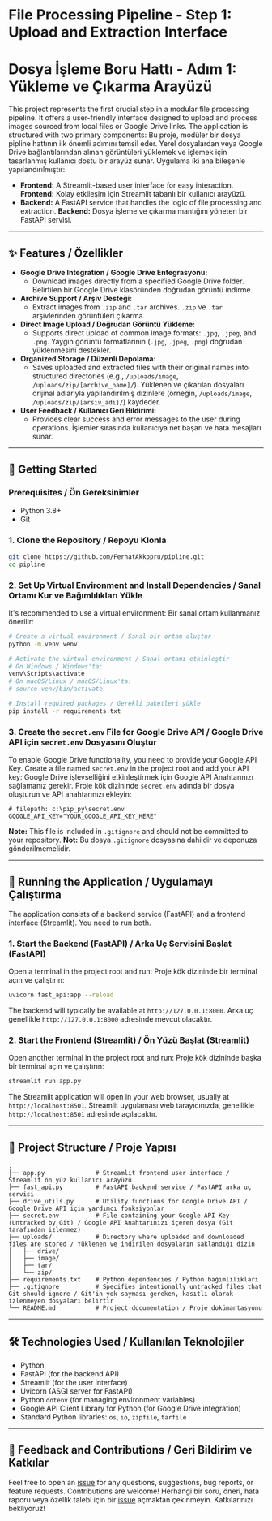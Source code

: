 # File Processing Pipeline - Step 1: Upload and Extraction Interface
# Dosya İşleme Boru Hattı - Adım 1: Yükleme ve Çıkarma Arayüzü

This project represents the first crucial step in a modular file processing pipeline. It offers a user-friendly interface designed to upload and process images sourced from local files or Google Drive links. The application is structured with two primary components:
Bu proje, modüler bir dosya pipline hattının ilk önemli adımını temsil eder. Yerel dosyalardan veya Google Drive bağlantılarından alınan görüntüleri yüklemek ve işlemek için tasarlanmış kullanıcı dostu bir arayüz sunar. Uygulama iki ana bileşenle yapılandırılmıştır:

-   **Frontend:** A Streamlit-based user interface for easy interaction.
    **Frontend:** Kolay etkileşim için Streamlit tabanlı bir kullanıcı arayüzü.
-   **Backend:** A FastAPI service that handles the logic of file processing and extraction.
    **Backend:** Dosya işleme ve çıkarma mantığını yöneten bir FastAPI servisi.

---

## ✨ Features / Özellikler

-   **Google Drive Integration / Google Drive Entegrasyonu:**
    -   Download images directly from a specified Google Drive folder.
        Belirtilen bir Google Drive klasöründen doğrudan görüntü indirme.
-   **Archive Support / Arşiv Desteği:**
    -   Extract images from `.zip` and `.tar` archives.
        `.zip` ve `.tar` arşivlerinden görüntüleri çıkarma.
-   **Direct Image Upload / Doğrudan Görüntü Yükleme:**
    -   Supports direct upload of common image formats: `.jpg`, `.jpeg`, and `.png`.
        Yaygın görüntü formatlarının (`.jpg`, `.jpeg`, `.png`) doğrudan yüklenmesini destekler.
-   **Organized Storage / Düzenli Depolama:**
    -   Saves uploaded and extracted files with their original names into structured directories (e.g., `/uploads/image`, `/uploads/zip/[archive_name]/`).
        Yüklenen ve çıkarılan dosyaları orijinal adlarıyla yapılandırılmış dizinlere (örneğin, `/uploads/image`, `/uploads/zip/[arsiv_adi]/`) kaydeder.
-   **User Feedback / Kullanıcı Geri Bildirimi:**
    -   Provides clear success and error messages to the user during operations.
        İşlemler sırasında kullanıcıya net başarı ve hata mesajları sunar.

---

## 🚀 Getting Started

### Prerequisites / Ön Gereksinimler

-   Python 3.8+
-   Git

### 1. Clone the Repository / Repoyu Klonla

```bash
git clone https://github.com/FerhatAkkopru/pipline.git
cd pipline
```

### 2. Set Up Virtual Environment and Install Dependencies / Sanal Ortamı Kur ve Bağımlılıkları Yükle

It's recommended to use a virtual environment:
Bir sanal ortam kullanmanız önerilir:

```bash
# Create a virtual environment / Sanal bir ortam oluştur
python -m venv venv

# Activate the virtual environment / Sanal ortamı etkinleştir
# On Windows / Windows'ta:
venv\Scripts\activate
# On macOS/Linux / macOS/Linux'ta:
# source venv/bin/activate

# Install required packages / Gerekli paketleri yükle
pip install -r requirements.txt
```

### 3. Create the `secret.env` File for Google Drive API / Google Drive API için `secret.env` Dosyasını Oluştur

To enable Google Drive functionality, you need to provide your Google API Key. Create a file named `secret.env` in the project root and add your API key:
Google Drive işlevselliğini etkinleştirmek için Google API Anahtarınızı sağlamanız gerekir. Proje kök dizininde `secret.env` adında bir dosya oluşturun ve API anahtarınızı ekleyin:

```env
# filepath: c:\pip_py\secret.env
GOOGLE_API_KEY="YOUR_GOOGLE_API_KEY_HERE"
```
**Note:** This file is included in `.gitignore` and should not be committed to your repository.
**Not:** Bu dosya `.gitignore` dosyasına dahildir ve deponuza gönderilmemelidir.

---

## 🏃 Running the Application / Uygulamayı Çalıştırma

The application consists of a backend service (FastAPI) and a frontend interface (Streamlit). You need to run both.

### 1. Start the Backend (FastAPI) / Arka Uç Servisini Başlat (FastAPI)

Open a terminal in the project root and run:
Proje kök dizininde bir terminal açın ve çalıştırın:

```bash
uvicorn fast_api:app --reload
```
The backend will typically be available at `http://127.0.0.1:8000`.
Arka uç genellikle `http://127.0.0.1:8000` adresinde mevcut olacaktır.

### 2. Start the Frontend (Streamlit) / Ön Yüzü Başlat (Streamlit)

Open another terminal in the project root and run:
Proje kök dizininde başka bir terminal açın ve çalıştırın:

```bash
streamlit run app.py
```
The Streamlit application will open in your web browser, usually at `http://localhost:8501`.
Streamlit uygulaması web tarayıcınızda, genellikle `http://localhost:8501` adresinde açılacaktır.

---

## 📂 Project Structure / Proje Yapısı

```
.
├── app.py              # Streamlit frontend user interface / Streamlit ön yüz kullanıcı arayüzü
├── fast_api.py         # FastAPI backend service / FastAPI arka uç servisi
├── drive_utils.py      # Utility functions for Google Drive API / Google Drive API için yardımcı fonksiyonlar
├── secret.env          # File containing your Google API Key (Untracked by Git) / Google API Anahtarınızı içeren dosya (Git tarafından izlenmez)
├── uploads/            # Directory where uploaded and downloaded files are stored / Yüklenen ve indirilen dosyaların saklandığı dizin
│   ├── drive/
│   ├── image/
│   ├── tar/
│   └── zip/
├── requirements.txt    # Python dependencies / Python bağımlılıkları
├── .gitignore          # Specifies intentionally untracked files that Git should ignore / Git'in yok sayması gereken, kasıtlı olarak izlenmeyen dosyaları belirtir
└── README.md           # Project documentation / Proje dokümantasyonu
```

---

## 🛠️ Technologies Used / Kullanılan Teknolojiler

-   Python
-   FastAPI (for the backend API)
-   Streamlit (for the user interface)
-   Uvicorn (ASGI server for FastAPI)
-   Python `dotenv` (for managing environment variables)
-   Google API Client Library for Python (for Google Drive integration)
-   Standard Python libraries: `os`, `io`, `zipfile`, `tarfile`

---

## 💬 Feedback and Contributions / Geri Bildirim ve Katkılar

Feel free to open an [issue](https://github.com/FerhatAkkopru/pipline/issues) for any questions, suggestions, bug reports, or feature requests. Contributions are welcome!
Herhangi bir soru, öneri, hata raporu veya özellik talebi için bir [issue](https://github.com/FerhatAkkopru/pipline/issues) açmaktan çekinmeyin. Katkılarınızı bekliyoruz!
